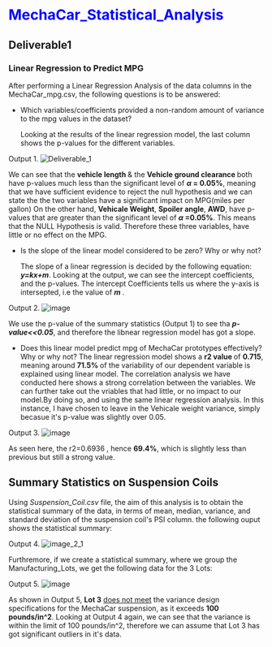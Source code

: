 <style>H1{color: Blue;}</style>
# MechaCar_Statistical_Analysis
## Deliverable1
### Linear Regression to Predict MPG
 After performing a Linear Regression Analysis of the data columns in the MechaCar_mpg.csv, the following questions is to be answered:
* Which variables/coefficients provided a non-random amount of variance to the mpg values in the dataset?
   
   Looking at the results of the linear regression model, the last column shows the p-values for the different variables.

Output 1.
![Deliverable_1](https://user-images.githubusercontent.com/85843030/135725287-a6b2f67c-f063-42ec-ad26-300ba1f35789.png)


   We can see that the <b> vehicle length </b> & the <b> Vehicle ground clearance </b> both have p-values much less than the significant level of 
   <b> _&alpha;_ = 0.05%</b>, meaning that we have sufficient evidence to reject the null hypothesis and we can state the the two variables have a significant impact on
   MPG(miles per gallon)
   On the other hand, <b>Vehicale Weight</b>, <b>Spoiler angle</b>, <b>AWD</b>, have p-values that are greater than the significant level of <b> _&alpha;_ =0.05%</b>. 
   This means that the NULL Hypothesis is valid. Therefore these three variables, have little or no effect on the MPG.


* Is the slope of the linear model considered to be zero? Why or why not?


  The slope of a linear regression is decided by the following equation: <b><i>y=kx+m</i></b>. Looking at the output, we can see the intercept
  coefficients, and the p-values. 
  The intercept Coefficients tells us where the y-axis is intersepted, i.e the value of <b><i>m </i></b>.
  
 Output 2. 
![image](https://user-images.githubusercontent.com/85843030/135721849-22257d5f-ee70-4c0d-aea2-92a917294d61.png)
  
 We use the p-value of the summary statistics (Output 1) to see tha <b><i>p-value<<0.05</i></b>, and therefore the libnear regression model has got a slope.

* Does this linear model predict mpg of MechaCar prototypes effectively? Why or why not?
The linear regression model shows a <b>r2 value </b> of <b>0.715</b>, meaning around <b>71.5% </b>of the variability of our dependent variable is explained using
linear model. The correlation analysis we have conducted here shows a strong correlation between the variables.
We can further take out the vriables that had little, or no impact to our model.By doing so, and using the same linear regression analysis. In this instance, I have
chosen to leave in the Vehicale weight variance, simply becasue it's p-value was slightly over 0.05.

Output 3.
![image](https://user-images.githubusercontent.com/85843030/135722271-96d6c505-ac4a-42b4-836d-db81b9ad12e2.png)


As seen here, the </b>r2=0.6936 </b>, hence <b>69.4%</b>, which is slightly less than previous but still a strong value.

## Summary Statistics on Suspension Coils

Using <i>Suspension_Coil.csv</i> file, the aim of this analysis is to obtain the statistical summary of the data, in terms of mean, median, variance, and
standard deviation of the suspension coil's PSI column.
the following ouput shows the statistical summary:

Output 4.
![image_2_1](https://user-images.githubusercontent.com/85843030/135727310-5538225e-e22b-4963-babf-8f7d08d6a643.png)


Furthremore, if we create a statistical summary, where we group the Manufacturing_Lots, we get the following data for the 3 Lots:

Output 5.
![image](https://user-images.githubusercontent.com/85843030/135728153-842dab2f-ed02-4bf6-b6e1-6f6f2a7a4020.png)


As shown in Output 5, <b>Lot 3</b> <ins>does not meet</ins> the variance design specifications for the MechaCar suspension, as it exceeds <b>100 pounds/in^2</b>.
Looking at Output 4 again, we can see that the variance is within the limit of 100 pounds/in^2, therefore we can assume that Lot 3 has got significant 
outliers in it's data.
